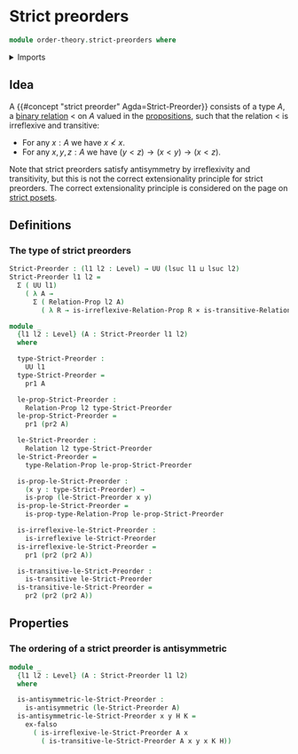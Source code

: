 # Strict preorders

```agda
module order-theory.strict-preorders where
```

<details><summary>Imports</summary>

```agda
open import foundation.binary-relations
open import foundation.cartesian-product-types
open import foundation.dependent-pair-types
open import foundation.empty-types
open import foundation.negation
open import foundation.propositions
open import foundation.universe-levels
```

</details>

## Idea

A {{#concept "strict preorder" Agda=Strict-Preorder}} consists of a type $A$, a
[binary relation](foundation.binary-relations.md) $<$ on $A$ valued in the
[propositions](foundation-core.propositions.md), such that the relation $<$ is
irreflexive and transitive:

- For any $x:A$ we have $x ≮ x$.
- For any $x,y,z:A$ we have $(y<z) → (x<y) → (x<z)$.

Note that strict preorders satisfy antisymmetry by irreflexivity and
transitivity, but this is not the correct extensionality principle for strict
preorders. The correct extensionality principle is considered on the page on
[strict posets](order-theory.strict-posets.md).

## Definitions

### The type of strict preorders

```agda
Strict-Preorder : (l1 l2 : Level) → UU (lsuc l1 ⊔ lsuc l2)
Strict-Preorder l1 l2 =
  Σ ( UU l1)
    ( λ A →
      Σ ( Relation-Prop l2 A)
        ( λ R → is-irreflexive-Relation-Prop R × is-transitive-Relation-Prop R))

module _
  {l1 l2 : Level} (A : Strict-Preorder l1 l2)
  where

  type-Strict-Preorder :
    UU l1
  type-Strict-Preorder =
    pr1 A

  le-prop-Strict-Preorder :
    Relation-Prop l2 type-Strict-Preorder
  le-prop-Strict-Preorder =
    pr1 (pr2 A)

  le-Strict-Preorder :
    Relation l2 type-Strict-Preorder
  le-Strict-Preorder =
    type-Relation-Prop le-prop-Strict-Preorder

  is-prop-le-Strict-Preorder :
    (x y : type-Strict-Preorder) →
    is-prop (le-Strict-Preorder x y)
  is-prop-le-Strict-Preorder =
    is-prop-type-Relation-Prop le-prop-Strict-Preorder

  is-irreflexive-le-Strict-Preorder :
    is-irreflexive le-Strict-Preorder
  is-irreflexive-le-Strict-Preorder =
    pr1 (pr2 (pr2 A))

  is-transitive-le-Strict-Preorder :
    is-transitive le-Strict-Preorder
  is-transitive-le-Strict-Preorder =
    pr2 (pr2 (pr2 A))
```

## Properties

### The ordering of a strict preorder is antisymmetric

```agda
module _
  {l1 l2 : Level} (A : Strict-Preorder l1 l2)
  where

  is-antisymmetric-le-Strict-Preorder :
    is-antisymmetric (le-Strict-Preorder A)
  is-antisymmetric-le-Strict-Preorder x y H K =
    ex-falso
      ( is-irreflexive-le-Strict-Preorder A x
        ( is-transitive-le-Strict-Preorder A x y x K H))
```

